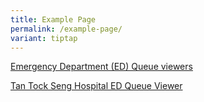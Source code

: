 ```yaml
---
title: Example Page
permalink: /example-page/
variant: tiptap
---
```

<p><u>Emergency Department (ED) Queue viewers</u>
</p>
<p><a href="https://www.ttsh.com.sg/Patients-and-Visitors/Medical-Services/Emergency/Pages/Emergency%20Medicine.aspx" rel="noopener nofollow" target="_blank">Tan Tock Seng Hospital ED Queue Viewer</a>
</p>
<p></p>
<p></p>